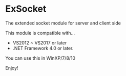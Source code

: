 # ExSocket
The extended socket module for server and client side

This module is compatible with...
 - VS2012 ~ VS2017 or later
 - .NET Framework 4.0 or later.

You can use this in WinXP/7/8/10

Enjoy!
